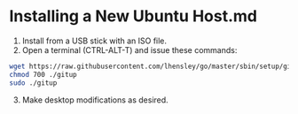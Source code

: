 ﻿# Installing a New Ubuntu Host.md

1. Install from a USB stick with an ISO file.
2. Open a terminal (CTRL-ALT-T) and issue these commands:
```bash
wget https://raw.githubusercontent.com/lhensley/go/master/sbin/setup/gitup
chmod 700 ./gitup
sudo ./gitup
```
3. Make desktop modifications as desired. 